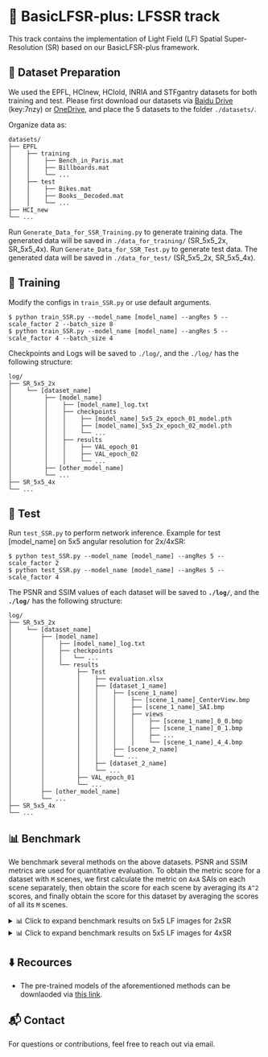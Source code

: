 # 🧩 BasicLFSR-plus: LFSSR track
This track contains the implementation of Light Field (LF) Spatial Super-Resolution (SR) based on our BasicLFSR-plus framework.


## 📂 Dataset Preparation

We used the EPFL, HCInew, HCIold, INRIA and STFgantry datasets for both training and test. 
Please first download our datasets via [Baidu Drive](https://pan.baidu.com/s/1mYQR6OBXoEKrOk0TjV85Yw) (key:7nzy) or [OneDrive](https://stuxidianeducn-my.sharepoint.com/:f:/g/personal/zyliang_stu_xidian_edu_cn/EpkUehGwOlFIuSSdadq9S4MBEeFkNGPD_DlzkBBmZaV_mA?e=FiUeiv), and place the 5 datasets to the folder `./datasets/`.

Organize data as:
  ```
  datasets/
  ├── EPFL
  │    ├── training
  │    │    ├── Bench_in_Paris.mat
  │    │    ├── Billboards.mat
  │    │    └── ...
  │    ├── test
  │    │    ├── Bikes.mat
  │    │    ├── Books__Decoded.mat
  │    │    └── ...
  ├── HCI_new
  └── ...
  ```

Run `Generate_Data_for_SSR_Training.py` to generate training data. The generated data will be saved in `./data_for_training/` (SR_5x5_2x, SR_5x5_4x).
Run `Generate_Data_for_SSR_Test.py` to generate test data. The generated data will be saved in `./data_for_test/` (SR_5x5_2x, SR_5x5_4x).


## 🚀 Training

Modify the configs in `train_SSR.py` or use default arguments.

```
$ python train_SSR.py --model_name [model_name] --angRes 5 --scale_factor 2 --batch_size 8
$ python train_SSR.py --model_name [model_name] --angRes 5 --scale_factor 4 --batch_size 4
```

Checkpoints and Logs will be saved to `./log/`, and the `./log/` has the following structure:

```
log/
├── SR_5x5_2x
│    └── [dataset_name]
│         ├── [model_name]
│         │    ├── [model_name]_log.txt
│         │    ├── checkpoints
│         │    │    ├── [model_name]_5x5_2x_epoch_01_model.pth
│         │    │    ├── [model_name]_5x5_2x_epoch_02_model.pth
│         │    │    └── ...
│         │    ├── results
│         │    │    ├── VAL_epoch_01
│         │    │    ├── VAL_epoch_02
│         │    │    └── ...
│         ├── [other_model_name]
│         └── ...
├── SR_5x5_4x
└── ...
```


## 🧪 Test

Run `test_SSR.py` to perform network inference. Example for test [model_name] on 5x5 angular resolution for 2x/4xSR:
```
$ python test_SSR.py --model_name [model_name] --angRes 5 --scale_factor 2  
$ python test_SSR.py --model_name [model_name] --angRes 5 --scale_factor 4 
```

The PSNR and SSIM values of each dataset will be saved to **`./log/`**, and the **`./log/`** has the following structure:
```
log/
├── SR_5x5_2x
│    └── [dataset_name]
│        ├── [model_name]
│        │    ├── [model_name]_log.txt
│        │    ├── checkpoints
│        │    │   └── ...
│        │    └── results
│        │         ├── Test
│        │         │    ├── evaluation.xlsx
│        │         │    ├── [dataset_1_name]
│        │         │    │    ├── [scene_1_name]
│        │         │    │    │    ├── [scene_1_name]_CenterView.bmp
│        │         │    │    │    ├── [scene_1_name]_SAI.bmp
│        │         │    │    │    ├── views
│        │         │    │    │    │    ├── [scene_1_name]_0_0.bmp
│        │         │    │    │    │    ├── [scene_1_name]_0_1.bmp
│        │         │    │    │    │    ├── ...
│        │         │    │    │    │    └── [scene_1_name]_4_4.bmp
│        │         │    │    ├── [scene_2_name]
│        │         │    │    └── ...
│        │         │    ├── [dataset_2_name]
│        │         │    └── ...
│        │         ├── VAL_epoch_01
│        │         └── ...
│        ├── [other_model_name]
│        └── ...
├── SR_5x5_4x
└── ...
```


## 📊 Benchmark

We benchmark several methods on the above datasets. PSNR and SSIM metrics are used for quantitative evaluation.
To obtain the metric score for a dataset with `M` scenes, we first calculate the metric on `AxA` SAIs on each scene separately, then obtain the score for each scene by averaging its `A^2` scores, and finally obtain the score for this dataset by averaging the scores of all its `M` scenes.


<details>
<summary>📊 Click to expand benchmark results on 5x5 LF images for 2xSR </summary>

|    Methods    |  #Params. | EPFL | HCInew | HCIold | INRIA | STFgantry |
| :----------: | :-------: | :-------: | :-------: | :-------: | :-------: | :-------: | 
| **Bicubic**      |     -- | 29.740/0.9376 | 31.887/0.9356 | 37.686/0.9785 | 31.331/0.9577 | 31.063/0.9498 | 
| **VDSR**         | 0.665M | 32.498/0.9598 | 34.371/0.9561 | 40.606/0.9867 | 34.439/0.9741 | 35.541/0.9789 | 
| **EDSR**         | 38.62M | 33.089/0.9629 | 34.828/0.9592 | 41.014/0.9874 | 34.985/0.9764 | 36.296/0.9818 | 
| [**RCAN**](https://github.com/yulunzhang/RCAN)                 | 15.31M | 33.159/0.9634          | 35.022/0.9603         | 41.125/0.9875          | 35.046/0.9769         | 36.670/0.9831       | 
| [**resLF**](https://github.com/shuozh/resLF)                   | 7.982M | 33.617/0.9706          | 36.685/0.9739         | 43.422/0.9932          | 35.395/0.9804         | 38.354/0.9904       | 
| [**LFSSR**](https://github.com/jingjin25/LFSSR-SAS-PyTorch)    | 0.888M | 33.671/0.9744          | 36.802/0.9749         | 43.811/0.9938          | 35.279/0.9832         | 37.944/0.9898       | 
| [**LF-ATO**](https://github.com/jingjin25/LFSSR-ATO)           | 1.216M | 34.272/0.9757          | 37.244/0.9767         | 44.205/0.9942          | 36.170/0.9842         | 39.636/0.9929       | 
| [**LF_InterNet**](https://github.com/YingqianWang/LF-InterNet) | 5.040M | 34.112/0.9760          | 37.170/0.9763         | 44.573/0.9946          | 35.829/0.9843         | 38.435/0.9909       | 
| [**LF-DFnet**](https://github.com/YingqianWang/LF-DFnet)       | 3.940M | 34.513/0.9755          | 37.418/0.9773         | 44.198/0.9941          | 36.416/0.9840         | 39.427/0.9926       | 
| [**MEG-Net**](https://github.com/shuozh/MEG-Net)               | 1.693M | 34.312/0.9773          | 37.424/0.9777         | 44.097/0.9942          | 36.103/0.9849         | 38.767/0.9915       | 
| [**LF-IINet**](https://github.com/GaoshengLiu/LF-IINet)        | 4.837M | 34.732/0.9773          | 37.768/0.9790         | *44.852*/*0.9948*      | 36.566/0.9853         | 39.894/0.9936       | 
| [**DPT**](https://github.com/BITszwang/DPT)                    | 3.731M | 34.490/0.9758          | 37.355/0.9771         | 44.302/0.9943          | 36.409/0.9843         | 39.429/0.9926       | 
| [**LFT**](https://github.com/ZhengyuLiang24/LFT)               | 1.114M | *34.804*/*0.9781*      | *37.838*/*0.9791*     | 44.522/0.9945          | **36.594**/*0.9855*   | **40.510**/*0.9941* | 
| [**DistgSSR**](https://github.com/YingqianWang/DistgSSR)       | 3.532M | **34.809**/**0.9787**  | **37.959**/**0.9796** | **44.943**/**0.9949**  | *36.586*/**0.9859**   | *40.404*/**0.9942** |
</details>


<details>
<summary>📊 Click to expand benchmark results on 5x5 LF images for 4xSR </summary>

|    Methods    |  #Params. | EPFL | HCInew | HCIold | INRIA | STFgantry | 
| :----------: | :-------: | :-------: | :-------: | :-------: | :-------: | :-------: | 
| **Bicubic**      |     -- | 25.264/0.8324 | 27.715/0.8517 | 32.576/0.9344 | 26.952/0.8867 | 26.087/0.8452 | 
| **VDSR**         | 0.665M | 27.246/0.8777 | 29.308/0.8823 | 34.810/0.9515 | 29.186/0.9204|  28.506/0.9009 | 
| **EDSR**         | 38.89M | 27.833/0.8854 | 29.591/0.8869 | 35.176/0.9536 | 29.656/0.9257 | 28.703/0.9072 | 
| [**RCAN**](https://github.com/yulunzhang/RCAN)                  | 15.36M | 27.907/0.8863 | 29.694/0.8886 | 35.359/0.9548 | 29.805/0.9276 | 29.021/0.9131 | 
| [**resLF**](https://github.com/shuozh/resLF)                    | 8.646M | 28.260/0.9035 | 30.723/0.9107 | 36.705/0.9682 | 30.338/0.9412 | 30.191/0.9372 |
| [**LFSSR**](https://github.com/jingjin25/LFSSR-SAS-PyTorch)     | 1.774M | 28.596/0.9118 | 30.928/0.9145 | 36.907/0.9696 | 30.585/0.9467 | 30.570/0.9426 | 
| [**LF-ATO**](https://github.com/jingjin25/LFSSR-ATO)            | 1.364M | 28.514/0.9115 | 30.880/0.9135 | 36.999/0.9699 | 30.711/0.9484 | 30.607/0.9430 | 
| [**LF_InterNet**](https://github.com/YingqianWang/LF-InterNet)  | 5.483M | 28.812/0.9162 | 30.961/0.9161 | 37.150/0.9716 | 30.777/0.9491 | 30.365/0.9409 | 
| [**LF-DFnet**](https://github.com/YingqianWang/LF-DFnet)        | 3.990M | 28.774/0.9165 | 31.234/0.9196 | 37.321/0.9718 | 30.826/0.9503 | 31.147/0.9494 | 
| [**MEG-Net**](https://github.com/shuozh/MEG-Net)                | 1.775M | 28.749/0.9160 | 31.103/0.9177 | 37.287/0.9716 | 30.674/0.9490 | 30.771/0.9453 | 
| [**LF-IINet**](https://github.com/GaoshengLiu/LF-IINet)         | 4.886M | *29.038*/0.9188    | 31.331/0.9208         | *37.620*/*0.9734*     | *31.034*/0.9515       | 31.261/0.9502         | 
| [**DPT**](https://github.com/BITszwang/DPT)                     | 3.778M | 28.939/0.9170      | 31.196/0.9188         | 37.412/0.9721         | 30.964/0.9503         | 31.150/0.9488         |
| [**LFT**](https://github.com/ZhengyuLiang24/LFT)                | 1.163M | **29.255/0.9210**  | **31.462**/**0.9218** | **37.630**/**0.9735** | **31.205**/**0.9524** | **31.860**/**0.9548** | 
| [**DistgSSR**](https://github.com/YingqianWang/DistgSSR)        | 3.582M | 28.992/*0.9195*    | *31.380*/*0.9217*     | 37.563/0.9732         | 30.994/*0.9519*       | *31.649*/*0.9535*     | 
</details>


## ⬇️ Recources
* The pre-trained models of the aforementioned methods can be downlaoded via [this link](https://github.com/ZhengyuLeung/BasicLFSR-plus/releases).



## 📬 Contact
For questions or contributions, feel free to reach out via email.
